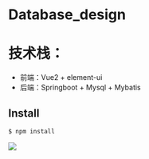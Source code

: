 # Database_design
# 技术栈：
 - 前端：Vue2 + element-ui
 - 后端：Springboot + Mysql + Mybatis

## Install
```sh
$ npm install
```

<a href="https://github.com/DownsXu/database_design/graphs/contributors"><img src="https://opencollective.com/standard-readme/contributors.svg?width=890&button=false" /></a>